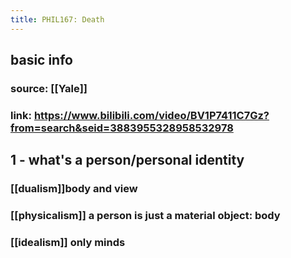 ```yaml
---
title: PHIL167: Death
---
```


## basic info
### source: [[Yale]]
### link: https://www.bilibili.com/video/BV1P7411C7Gz?from=search&seid=3883955328958532978
## 1 - what's a person/personal identity
### [[dualism]]body and view
### [[physicalism]] a person is just a material object: body
### [[idealism]] only minds
###
